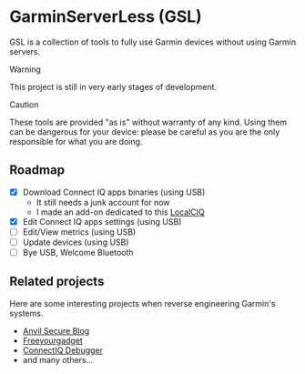 # GarminServerLess (GSL)

GSL is a collection of tools to fully use Garmin devices without using Garmin servers.

> [!WARNING]
> This project is still in very early stages of development.

> [!CAUTION]
> These tools are provided "as is" without warranty of any kind. Using them can be dangerous for your device: please be careful as you are the only responsible for what you are doing.

## Roadmap

- [x] Download Connect IQ apps binaries (using USB)
    - It still needs a junk account for now
    - I made an add-on dedicated to this [LocalCIQ](https://addons.mozilla.org/en-US/firefox/addon/localciq/)
- [x] Edit Connect IQ apps settings (using USB)
- [ ] Edit/View metrics (using USB)
- [ ] Update devices (using USB)
- [ ] Bye USB, Welcome Bluetooth

## Related projects

Here are some interesting projects when reverse engineering Garmin's systems.

- [Anvil Secure Blog](https://www.anvilsecure.com/blog/compromising-garmins-sport-watches-a-deep-dive-into-garminos-and-its-monkeyc-virtual-machine.html)
- [Freeyourgadget](https://codeberg.org/Freeyourgadget/Gadgetbridge/issues/959)
- [ConnectIQ Debugger](https://github.com/pzl/ciqdb)
- and many others...
